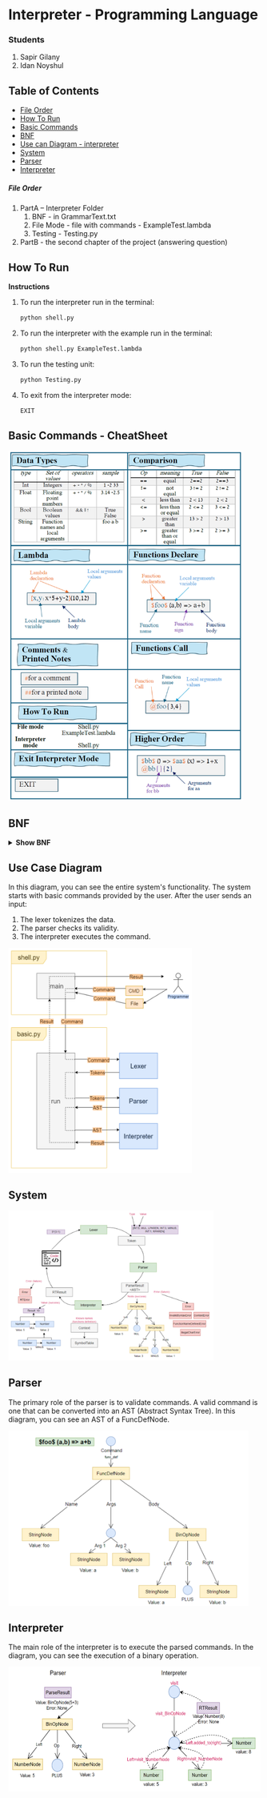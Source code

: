 # Interpreter - Programming Language

### Students

1. Sapir Gilany 
2. Idan Noyshul

## Table of Contents
* [File Order](#file-order)
* [How To Run](#how-to-run)
* [Basic Commands](#basic-commands---cheatsheet)
* [BNF](#bnf)
* [Use can Diagram - interpreter](#use-case-diagram)
* [System](#system)
* [Parser](#parser-)
* [Interpreter](#interpreter-)

##### File Order
1. PartA – Interpreter Folder
   1. BNF - in GrammarText.txt
   2. File Mode - file with commands - ExampleTest.lambda
   3. Testing - Testing.py
2. PartB - the second chapter of the project (answering question)

## How To Run
<summary><b>Instructions </b></summary>

1. To run the interpreter run in the terminal:

    ```sh
    python shell.py
    ```

2. To run the interpreter with the example run in the terminal:

    ```sh
    python shell.py ExampleTest.lambda
    ```

3. To run the testing unit:

    ```sh
    python Testing.py 
    ```

4. To exit from the interpreter mode:
    ```sh
    EXIT
    ```


## Basic Commands - CheatSheet

<p>
  <img src="./assets/cheatsheet.png" alt="Statoscope example" height="700">
</p>


## BNF

<details><summary><b>Show BNF</b></summary>

Here is our BNF, a formal notation used to define the syntax of our programming languages, that explains the language rules:
The BNF file is in PartA/GrammarText.txt
    ```
    <language_command> ::= <func_def> | <call_func> | <comment> | <printed_note> | <lambda> | <comp_expression> | <TT_EXIT>
    <func_def> ::= <TT_FUNC> <func_name> <TT_FUNC> <args> <TT_FUNC_SIGN> <language_command>
    <call_func> ::= <TT_CALL_FUNC> <func_name> <nested_func>+ | <TT_CALL_FUNC> <func_name> <nested_func>+
    <arg_value> ::= <arg_value> <TT_COMMA> <atom> | <atom>
    <nested_func> ::= <TT_FUNC_LBRACKET> <arg_value> <TT_FUNC_RBRACKET> | <TT_FUNC_LBRACKET>  <TT_FUNC_RBRACKET>
    <atom> ::= <INT> | <TT_STRING> | <bool>
   
    <comment> ::= <TT_COMMENT> <text>*
    <text> ::= <TT_STRING> | <INT> | <TT_STRING> <text> | <INT> <text>
    <printed_note> ::= <TT_PRINTED_NOTE> <text>*
    <lambda> ::= <TT_LLAMBDA> <arg_name> <TT_LAMBDA_SIGN> <language_command> <TT_RLAMBDA> <nested_args>+
    <nested_args> ::= <TT_LPAREN> <arg_value> <TT_RPAREN> | <TT_LPAREN> <TT_RPAREN>
    
    <comp_expression> ::= <TT_NOT> <comp_expression> | <second_expression> <AND_OR> <second_expression> | <second_expression>
    <second_expression> ::= <first_expression> <BOOL_OPS> <first_expression> | <first_expression> | <second_expression> <BOOL_OPS> <second_expression>
    <first_expression> ::= <factor> <PLUS_MINUS> <factor> | <factor> | <first_expression> <PLUS_MINUS> <first_expression>
    <factor> ::= <INT> | <bool> | <TT_STRING> | <lambda> | <TT_LPAREN> <comp_expression> <TT_RPAREN> | <factor> <MUL_DIV_MOD> <factor> | <call_func> | <lambda>
    
    <TT_FUNC> ::=  <whitespace>* "$"  <whitespace>*
    <func_name> ::=  <whitespace>* <TT_STRING>  <whitespace>*
    <TT_LPAREN> ::=  <whitespace>* "("  <whitespace>*
    <TT_RPAREN> ::=  <whitespace>* ")"  <whitespace>*
    <args> ::= <TT_LPAREN> <arg_name> <TT_RPAREN> |  <TT_LPAREN> <TT_RPAREN>
    <arg_name> ::= <TT_STRING> <TT_COMMA> <TT_STRING> | <TT_STRING>
    <TT_FUNC_SIGN> ::=  <whitespace>* "=>"  <whitespace>*
    
    <TT_LLAMBDA> ::= <whitespace>* "[" <whitespace>*
    <TT_RLAMBDA> ::= <whitespace>* "]" <whitespace>*
    <TT_LAMBDA_SIGN> ::= <whitespace>* ":" <whitespace>*
    
    
    <TT_CALL_FUNC> ::= <whitespace>* "@" <whitespace>*
    <TT_FUNC_LBRACKET> ::= <whitespace>* "{" <whitespace>*
    <TT_FUNC_RBRACKET> ::= <whitespace>* "}" <whitespace>*
    
    <AND_OR> ::= <TT_AND> | <TT_OR>
    <TT_AND> ::= <whitespace>* "&&" <whitespace>*
    <TT_OR> ::= <whitespace>* "||" <whitespace>*
    <TT_STRING> ::= <whitespace>* <letters> <whitespace>*
    <letters> ::= <small_letter> <TT_STRING> | <large_letter> <TT_STRING> | <small_letter> | <large_letter>
    <small_letter> ::= [a-z]+
    <large_letter> ::= [A-Z]+
    
    <TRUE> ::= <whitespace>* "True" <whitespace>*
    <FALSE> ::= <whitespace>* "False" <whitespace>*
    <bool> ::= <TRUE> | <FALSE>
    <TT_COMMA> ::= <whitespace>* "," <whitespace>*
    <TT_NOT> ::= <whitespace>* "!" <whitespace>*
    <TT_COMMENT> ::= <whitespace>* "#"
    <TT_PRINTED_NOTE> ::= <whitespace>* "##"
    <TT_EXIT> ::= <whitespace>* "EXIT" <whitespace>*
    <INT> ::= "-" <INT> | <number> | <float>
    <float> ::= <number> "." <number>
    <number> ::= <non_digit_zero> <digits>* | <zero>
    <digits> ::= <zero> | <non_digit_zero>
    <non_digit_zero> ::= [1-9]+
    <zero> ::= "0"
    
    <PLUS_MINUS> ::= <TT_PLUS> | <TT_MINUS>
    <TT_PLUS> ::=  <whitespace>* "+"  <whitespace>*
    <TT_MINUS> ::=  <whitespace>* "-"  <whitespace>*
    
    <MUL_DIV_MOD> ::= <TT_MUL> | <TT_DIV> | <TT_MODULO>
    <TT_MUL> ::=  <whitespace>* "*"  <whitespace>*
    <TT_DIV> ::=  <whitespace>* "/"  <whitespace>*
    <TT_MODULO> ::=  <whitespace>* "%"  <whitespace>*
    
    <BOOL_OPS> ::= <EE> | <NE> | <GT> | <GTE> | <LT> | <LTE>
    <EE> ::= <whitespace>* "==" <whitespace>*
    <NE> ::= <whitespace>* "!=" <whitespace>*
    <GT> ::= <whitespace>* ">" <whitespace>*
    <LT> ::= <whitespace>* "<" <whitespace>*
    <GTE> ::= <whitespace>* ">=" <whitespace>*
    <LTE> ::= <whitespace>* "<=" <whitespace>*
    
    <whitespace> ::= " " | "\t"
    ```

</details>


## Use Case Diagram
In this diagram, you can see the entire system's functionality. The system starts with basic commands provided by the user. After the user sends an input:

1. The lexer tokenizes the data.
2. The parser checks its validity.
3. The interpreter executes the command.
<p >
  <img src="./assets/use_case_diagram.png" alt="Size Limit CLI" height="450" >
</p>

## System
<p >
  <img src="./assets/system.png" alt="Size Limit CLI" height="300">
</p>

## Parser 

The primary role of the parser is to validate commands. A valid command is one that can be converted into an AST (Abstract Syntax Tree). In this diagram, you can see an AST of a FuncDefNode.

<p >
  <img src="./assets/parser.png" alt="Size Limit CLI" height="350">
</p>

## Interpreter 

The main role of the interpreter is to execute the parsed commands. In the diagram, you can see the execution of a binary operation.

<p >
  <img src="./assets/interpreter.png" alt="Size Limit CLI" height="250">
</p>